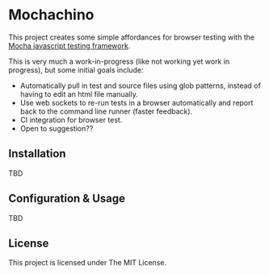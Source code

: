 # Mochachino

This project creates some simple affordances for browser testing with the [Mocha javascript testing framework](http://visionmedia.github.com/mocha).

This is very much a work-in-progress (like not working yet work in progress), but some initial goals include:

- Automatically pull in test and source files using glob patterns, instead of having to edit an html file manually.
- Use web sockets to re-run tests in a browser automatically and report back to the command line runner (faster feedback).
- CI integration for browser test.
- Open to suggestion??

## Installation

TBD

## Configuration & Usage

TBD

## License

This project is licensed under The MIT License.
